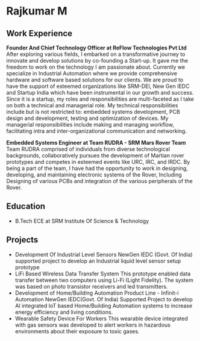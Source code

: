# Rajkumar M

## Work Experience
**Founder And Chief Technology Officer at ReFlow Technologies Pvt Ltd**
After exploring various fields, I embarked on a transformative journey to innovate and develop solutions by co-founding a Start-up. It gave me the freedom to work on the technology I am passionate about. Currently we specialize in Industrial Automation where we provide comprehensive hardware and software based solutions for our clients. We are proud to have the support of esteemed organizations like SRM-DEI, New Gen IEDC and Startup India which have been instrumental in our growth and success. Since it is a startup, my roles and responsibilities are multi-faceted as I take on both a technical and managerial role. My technical responsibilities include but is not restricted to: embedded systems development, PCB design and development, testing and optimization of devices. My managerial responsibilities include making and managing workflow, facilitating intra and inter-organizational communication and networking.

**Embedded Systems Engineer at Team RUDRA - SRM Mars Rover Team**
 Team RUDRA comprised of individuals from diverse technological backgrounds, collaboratively pursues the development of Martian rover prototypes and competes in esteemed events like URC, IRC, and IRDC. By being a part of the team, I have had the opportunity to work in designing, developing, and maintaining electronic systems of the Rover, Including Designing of various PCBs and integration of the various peripherals of the Rover.  

## Education
 - B.Tech ECE at SRM Institute Of Science & Technology

## Projects
- Development Of Industrial Level Sensors
NewGen IEDC (Govt. Of India) supported project to develop an Industrial liquid level sensor setup prototype
- LiFi Based Wireless Data Transfer System
This prototype enabled data transfer between two computers using Li-Fi (Light Fidelity). The system was based on photo transistor receivers and led transmitters.
- Development of Home/Building Automation Product Line - Infinit-i Automation
NewGen IEDC(Govt. Of India) Supported Project to develop AI integrated IoT based Home/Building Automation systems to increase energy efficiency and living conditions.
- Wearable Safety Device For Workers
This wearable device integrated with gas sensors was developed to alert workers in hazardous environments about their exposure to toxic gases.

